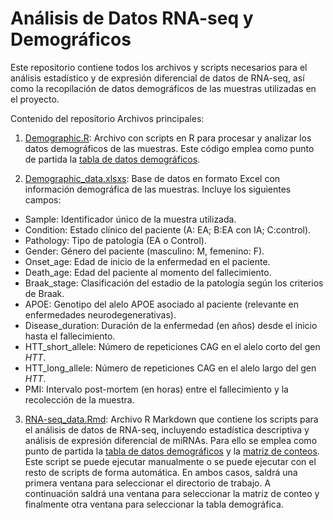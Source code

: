# Análisis de Datos RNA-seq y Demográficos

Este repositorio contiene todos los archivos y scripts necesarios para el análisis estadístico y de expresión diferencial de datos de RNA-seq, así como la recopilación de datos demográficos de las muestras utilizadas en el proyecto.

Contenido del repositorio
Archivos principales:
1. [Demographic.R](./Demographic.R): Archivo con scripts en R para procesar y analizar los datos demográficos de las muestras. Este código emplea como punto de partida la [tabla de datos demográficos](./Demographic_data.xlsx). 

2. [Demographic_data.xlsxs](./Demographic_data.xlsx): Base de datos en formato Excel con información demográfica de las muestras. Incluye los siguientes campos:

+ Sample: Identificador único de la muestra utilizada.
+ Condition: Estado clínico del paciente (A: EA; B:EA con IA; C:control).
+ Pathology: Tipo de patología (EA o Control).
+ Gender: Género del paciente (masculino: M, femenino: F).
+ Onset_age: Edad de inicio de la enfermedad en el paciente.
+ Death_age: Edad del paciente al momento del fallecimiento.
+ Braak_stage: Clasificación del estadio de la patología según los criterios de Braak.
+ APOE: Genotipo del alelo APOE asociado al paciente (relevante en enfermedades neurodegenerativas).
+ Disease_duration: Duración de la enfermedad (en años) desde el inicio hasta el fallecimiento.
+ HTT_short_allele: Número de repeticiones CAG en el alelo corto del gen _HTT_.
+ HTT_long_allele: Número de repeticiones CAG en el alelo largo del gen _HTT_.
+ PMI: Intervalo post-mortem (en horas) entre el fallecimiento y la recolección de la muestra.

3. [RNA-seq_data.Rmd](./RNA-seq_data.Rmd): Archivo R Markdown que contiene los scripts para el análisis de datos de RNA-seq, incluyendo estadística descriptiva y análisis de expresión diferencial de miRNAs. Para ello se emplea como punto de partida la [tabla de datos demográficos](./Demographic_data.xlsx) y la [matriz de conteos](../Count%20matrix/count_matrix.xlsx). Este script se puede ejecutar manualmente o se puede ejecutar con el resto de scripts de forma automática.
En ambos casos, saldrá una primera ventana para seleccionar el directorio de trabajo. A continuación saldrá una ventana para seleccionar la matriz de conteo y finalmente otra ventana para seleccionar la tabla demográfica.

